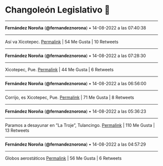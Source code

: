# Changoleón Legislativo 🙈
*****
**Fernández Noroña** (**@fernandeznorona**) • 14-08-2022 a las 07:40:38
*****
Así va Xicotepec.
[Permalink](https://twitter.com/fernandeznorona/status/1558841029914132482) | 54 Me Gusta | 10 Retweets
*****
**Fernández Noroña** (**@fernandeznorona**) • 14-08-2022 a las 07:28:30
*****
Xicotepec, Pue.
[Permalink](https://twitter.com/fernandeznorona/status/1558837978293747714) | 44 Me Gusta | 6 Retweets
*****
**Fernández Noroña** (**@fernandeznorona**) • 14-08-2022 a las 06:56:00
*****
Corrijo, es Xicotepec, Pue.
[Permalink](https://twitter.com/fernandeznorona/status/1558829798310428673) | 71 Me Gusta | 8 Retweets
*****
**Fernández Noroña** (**@fernandeznorona**) • 14-08-2022 a las 05:36:23
*****
Paramos a desayunar en ”La Troje”, Tulancingo.
[Permalink](https://twitter.com/fernandeznorona/status/1558809764569784324) | 110 Me Gusta | 13 Retweets
*****
**Fernández Noroña** (**@fernandeznorona**) • 14-08-2022 a las 04:57:29
*****
Globos aerostáticos
[Permalink](https://twitter.com/fernandeznorona/status/1558799973524938754) | 56 Me Gusta | 6 Retweets